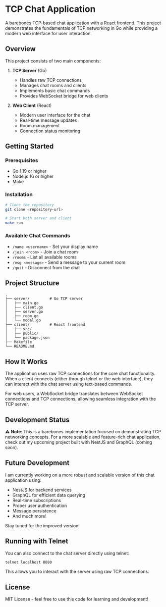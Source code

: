 # TCP Chat Application

A barebones TCP-based chat application with a React frontend. This project demonstrates the fundamentals of TCP networking in Go while providing a modern web interface for user interaction.

## Overview

This project consists of two main components:

1. **TCP Server** (Go)
   - Handles raw TCP connections
   - Manages chat rooms and clients
   - Implements basic chat commands
   - Provides WebSocket bridge for web clients

2. **Web Client** (React)
   - Modern user interface for the chat
   - Real-time message updates
   - Room management
   - Connection status monitoring

## Getting Started

### Prerequisites

- Go 1.19 or higher
- Node.js 16 or higher
- Make

### Installation

```bash
# Clone the repository
git clone <repository-url>

# Start both server and client
make run
```

### Available Chat Commands

- `/name <username>` - Set your display name
- `/join <room>` - Join a chat room
- `/rooms` - List all available rooms
- `/msg <message>` - Send a message to your current room
- `/quit` - Disconnect from the chat

## Project Structure

```
.
├── server/         # Go TCP server
│   ├── main.go
│   ├── client.go
│   ├── server.go
│   ├── room.go
│   └── model.go
├── client/         # React frontend
│   ├── src/
│   ├── public/
│   └── package.json
├── Makefile
└── README.md
```

## How It Works

The application uses raw TCP connections for the core chat functionality. When a client connects (either through telnet or the web interface), they can interact with the chat server using text-based commands.

For web users, a WebSocket bridge translates between WebSocket connections and TCP connections, allowing seamless integration with the TCP server.

## Development Status

⚠️ **Note**: This is a barebones implementation focused on demonstrating TCP networking concepts. For a more scalable and feature-rich chat application, check out my upcoming project built with NestJS and GraphQL (coming soon).

## Future Development

I am currently working on a more robust and scalable version of this chat application using:
- NestJS for backend services
- GraphQL for efficient data querying
- Real-time subscriptions
- Proper user authentication
- Message persistence
- And much more!

Stay tuned for the improved version!

## Running with Telnet

You can also connect to the chat server directly using telnet:

```bash
telnet localhost 8080
```

This allows you to interact with the server using raw TCP connections.

## License

MIT License - feel free to use this code for learning and development!